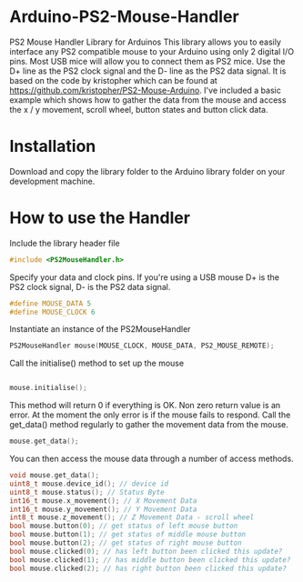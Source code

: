 # Arduino-PS2-Mouse-Handler
PS2 Mouse Handler Library for Arduinos
This library allows you to easily interface any PS2 compatible mouse to your Arduino using only 2 digital I/O pins. Most USB mice will allow you to connect them as PS2 mice. Use the D+ line as the PS2 clock signal and the D- line as the PS2 data signal.
It is based on the code by kristopher which can be found at https://github.com/kristopher/PS2-Mouse-Arduino.
I've included a basic example which shows how to gather the data from the mouse and access the x / y movement, scroll wheel, button states and button click data.
# Installation
Download and copy the library folder to the Arduino library folder on your development machine.
# How to use the Handler
Include the library header file

```C++
#include <PS2MouseHandler.h>
```

Specify your data and clock pins. If you're using a USB mouse D+ is the PS2 clock signal, D- is the PS2 data signal.

```C++
#define MOUSE_DATA 5
#define MOUSE_CLOCK 6
```
Instantiate an instance of the PS2MouseHandler


```C++
PS2MouseHandler mouse(MOUSE_CLOCK, MOUSE_DATA, PS2_MOUSE_REMOTE);
```

Call the initialise() method to set up the mouse

```C++

mouse.initialise();
```

This method will return 0 if everything is OK. Non zero return value is an error. At the moment the only error is if the mouse fails to respond.
Call the get_data() method regularly to gather the movement data from the mouse.

```C++
mouse.get_data();
```

You can then access the mouse data through a number of access methods.

```C++
void mouse.get_data();
uint8_t mouse.device_id(); // device id
uint8_t mouse.status(); // Status Byte
int16_t mouse.x_movement(); // X Movement Data
int16_t mouse.y_movement(); // Y Movement Data
int8_t mouse.z_movement(); // Z Movement Data - scroll wheel
bool mouse.button(0); // get status of left mouse button
bool mouse.button(1); // get status of middle mouse button
bool mouse.button(2); // get status of right mouse button
bool mouse.clicked(0); // has left button been clicked this update?
bool mouse.clicked(1); // has middle button been clicked this update?
bool mouse.clicked(2); // has right button been clicked this update?
```

